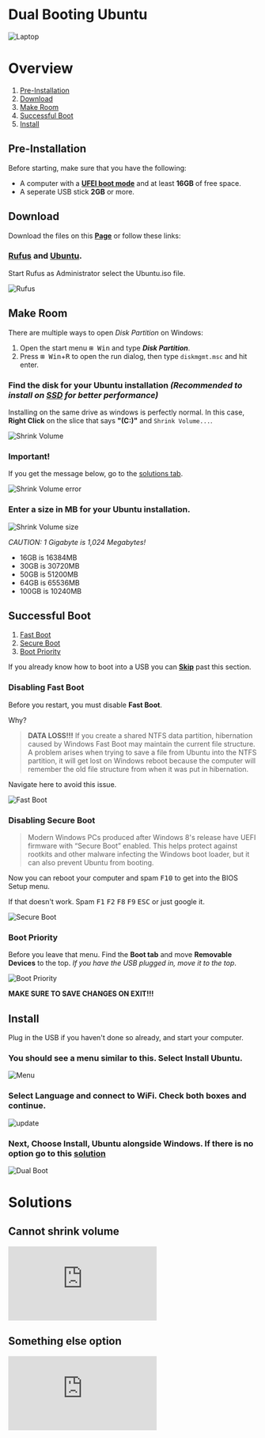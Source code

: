 # Dual Booting Ubuntu
![Laptop](https://assets.ubuntu.com/v1/b0b06642-Laptop.png?w=654)

##

# Overview

1. [Pre-Installation](##Pre-Installation)
2. [Download](##Download)
3. [Make Room](##Make-Room)
4. [Successful Boot](##Successful-Boot)
5. [Install](##Install)

## Pre-Installation
Before starting, make sure that you have the following:
- A computer with a **[UFEI boot mode](https://itsfoss.com/check-uefi-or-bios/)** and at least **16GB** of free space.
- A seperate USB stick **2GB** or more.

##

## Download
Download the files on this **[Page](linktodownload)** or follow these links:

### **[Rufus](https://rufus.akeo.ie/)** and **[Ubuntu](https://www.ubuntu.com/download/desktop)**.
Start Rufus as Administrator select the Ubuntu.iso file.

![Rufus](rufus.png)

##

## Make Room
There are multiple ways to open *Disk Partition* on Windows:
1. Open the start menu <kbd>⊞ Win</kbd> and type ***Disk Partition***.
2. Press <kbd>⊞ Win</kbd>+<kbd>R</kbd> to open the run dialog, then type `diskmgmt.msc` and hit enter.

### Find the disk for your Ubuntu installation *(Recommended to install on [SSD](https://en.wikipedia.org/wiki/Solid-state_drive) for better performance)*
Installing on the same drive as windows is perfectly normal. In this case, **Right Click** on the slice that says **"(C:)"** and `Shrink Volume...`.

![Shrink Volume](disk1.png)

### Important!
If you get the message below, go to the [solutions tab](##Cannot-shrink-volume).

![Shrink Volume error](disk3.png)

### Enter a size in MB for your Ubuntu installation. 

![Shrink Volume size](disk2.png)

*CAUTION: 1 Gigabyte is 1,024 Megabytes!*
- 16GB is 16384MB
- 30GB is 30720MB
- 50GB is 51200MB
- 64GB is 65536MB
- 100GB is 10240MB

##

## Successful Boot
1. [Fast Boot](###Disabling-Fast-Boot)
2. [Secure Boot](###Disabling-Secure-Boot)
3. [Boot Priority](###Boot-Priority)

If you already know how to boot into a USB you can **[Skip](##nextsection)** past this section.

### Disabling Fast Boot
Before you restart, you must disable **Fast Boot**.

Why?

>**DATA LOSS!!!** If you create a shared NTFS data partition, hibernation caused by Windows Fast Boot may maintain the current file structure. A problem arises when trying to save a file from Ubuntu into the NTFS partition, it will get lost on Windows reboot because the computer will remember the old file structure from when it was put in hibernation.

Navigate here to avoid this issue.

![Fast Boot](fastboot.png)

### Disabling Secure Boot
>Modern Windows PCs produced after Windows 8's release have UEFI firmware with “Secure Boot” enabled. This helps protect against rootkits and other malware infecting the Windows boot loader, but it can also prevent Ubuntu from booting.

Now you can reboot your computer and spam <kbd>F10</kbd> to get into the BIOS Setup menu.

If that doesn't work. Spam <kbd>F1</kbd> <kbd>F2</kbd> <kbd>F8</kbd> <kbd>F9</kbd> <kbd>ESC</kbd> or just google it.

![Secure Boot](bootmanager.jpg)

### Boot Priority
Before you leave that menu. Find the **Boot tab** and move **Removable Devices** to the top. *If you have the USB plugged in, move it to the top*.

![Boot Priority](boot_priority.gif)

**MAKE SURE TO SAVE CHANGES ON EXIT!!!**

##

## Install
Plug in the USB if you haven't done so already, and start your computer.

### You should see a menu similar to this. **Select** Install Ubuntu.

![Menu](menu.png)

### **Select** Language and connect to WiFi. **Check** both boxes and continue. 

![update](update.png)

### Next, **Choose** Install, Ubuntu alongside Windows. If there is no option go to this [solution](##Something-else-option)

![Dual Boot](dualboot.png)









# Solutions

## Cannot shrink volume

![solution](https://www.easeus.com/partition-manager-software/windows-cant-shrink-volume-partition.html)

## Something else option

![solution2](https://www.easeus.com/partition-manager-software/windows-cant-shrink-volume-partition.html)

